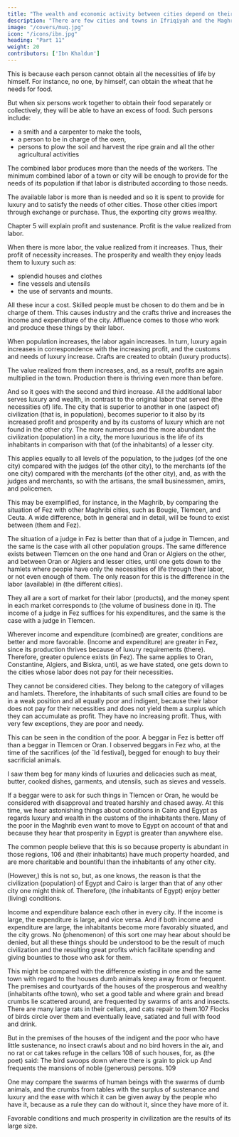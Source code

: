 ```yaml
---
title: "The wealth and economic activity between cities depend on their population size"
description: "There are few cities and towns in Ifriqiyah and the Maghrib"
image: "/covers/muq.jpg"
icon: "/icons/ibn.jpg"
heading: "Part 11"
weight: 20
contributors: ['Ibn Khaldun']
---
```





This is because each person cannot obtain all the necessities of life by himself. <!-- All human beings must co-operate to that end in their civilization. 102 But what is obtained through the co-operation of a group of human beings satisfies the need of a number many times greater (than themselves).  --> For instance, no one, by himself, can obtain the wheat that he needs for food.
 
But when six persons work together to obtain their food separately or collectively, they will be able to have an excess of food. Such persons include:
- a smith and a carpenter to make the tools, 
- a person to be in charge of the oxen,
- persons to plow the soil and harvest the ripe grain and all the other agricultural activities
 
 <!-- and thus obtain through their labor a certain amount of food, that amount will be food for a number of people many times their own. -->

The combined labor produces more than the needs of the workers. <!-- If the labor of the inhabitants of a town or city is  in accordance with the necessities and needs of those inhabitants,  --> The minimum combined labor of a town or city will be enough to provide for the needs of its population if that labor is distributed according to those needs. 


The available labor is more than is needed and so it is spent to provide for luxury and to satisfy the needs of other cities. Those other cities import <!-- the things they need from people who have a surplus --> through exchange or purchase.  Thus, the exporting city <!-- (people who have a surplus) get a good deal of --> grows wealthy. 


Chapter 5 will explain profit and sustenance. Profit is the value realized from labor. 

When there is more labor, the value realized from it increases. Thus, their profit of necessity increases. The prosperity and wealth they enjoy leads them to luxury such as:
- splendid houses and clothes
- fine vessels and utensils
- the use of servants and mounts. 

All these incur a cost. <!--  require their price [?], 105 and --> Skilled people must be chosen to do them and be in charge of them. This causes industry and the crafts thrive and increases the income and expenditure of the city. Affluence comes to those who work and produce these things by their labor.

When <!-- civilization --> population increases, the <!-- (available) --> labor again increases. In turn, luxury again increases in correspondence with the increasing profit, and the customs and needs of luxury increase. Crafts are created to obtain (luxury products). 

The value realized from them increases, and, as a result, profits are again multiplied in the town. Production there is thriving even more than before.

And so it goes with the second and third increase. All the additional labor serves luxury and wealth, in contrast to the original labor that served (the necessities of) life. The city that is superior to another in one (aspect of) civilization (that is, in population), becomes superior to it also by its increased profit and prosperity and by its customs of luxury which are not found in the other city. The more numerous and the more abundant the civilization (population) in a city, the more luxurious is the life of its inhabitants in comparison with that (of the inhabitants) of a lesser city.

This applies equally to all levels of the population, to the judges (of the one city) compared with the judges (of the other city), to the merchants (of the one city) compared with the merchants (of the other city), and, as with the judges and
merchants, so with the artisans, the small businessmen, amirs, and policemen.

This may be exemplified, for instance, in the Maghrib, by comparing the situation of Fez with other Maghribi cities, such as Bougie, Tlemcen, and Ceuta. A wide difference, both in general and in detail, will be found to exist between (them and Fez). 
 
The situation of a judge in Fez is better than that of a judge in Tlemcen, and the same is the case with all other population groups. The same difference exists between Tlemcen on the one hand and Oran or Algiers on the other, and between
Oran or Algiers and lesser cities, until one gets down to the hamlets where people have only the necessities of life through their labor, or not even enough of them. The only reason for this is the difference in the labor (available) in (the different cities). 

They all are a sort of market for their labor (products), and the money spent in each market corresponds to (the volume of business done in it). The income of a judge in Fez suffices for his expenditures, and the same is the case with a judge in Tlemcen. 

Wherever income and expenditure (combined) are greater, conditions are better and more favorable. (Income and expenditure) are greater in Fez, since its production thrives because of luxury requirements (there). Therefore, greater opulence exists (in Fez). The same applies to Oran, Constantine, Algiers, and Biskra, until, as we have stated, one gets down to the cities whose labor does not pay for their necessities. 

They cannot be considered cities. They belong to the category of villages and hamlets. Therefore, the inhabitants of such small cities are found to be in a weak position and all equally poor and indigent, because their labor does not pay for their necessities and does not yield them a surplus which they can accumulate as profit. They have no increasing profit. Thus, with very few exceptions, they are poor and needy.

This can be seen in the condition of the poor. A beggar in Fez is better off than a beggar in Tlemcen or Oran. I observed beggars in Fez who, at the time of the sacrifices (of the `Id festival), begged for enough to buy their sacrificial animals.


I saw them beg for many kinds of luxuries and delicacies such as meat, butter, cooked dishes, garments, and utensils, such as sieves and vessels. 

If a beggar were to ask for such things in Tlemcen or Oran, he would be considered with disapproval and treated harshly and chased away. At this time, we hear astonishing things about conditions in Cairo and Egypt as regards luxury and wealth in the customs of the inhabitants there. Many of the poor in the Maghrib even want to move to Egypt on account of that and because they hear that prosperity in Egypt is greater than anywhere else. 

The common people believe that this is so because property is abundant in those regions, 106 and (their inhabitants) have much property hoarded, and are more charitable and bountiful than the inhabitants of any other city. 

(However,) this is not so, but, as one knows, the reason is that the civilization (population) of Egypt and Cairo is larger than that of any other city one might think of. Therefore, (the inhabitants of Egypt) enjoy better (living) conditions.

Income and expenditure balance each other in every city. If the income is large, the expenditure is large, and vice versa. And if both income and expenditure are large, the inhabitants become more favorably situated, and the city grows.
No (phenomenon) of this sort one may hear about should be denied, but all these things should be understood to be the result of much civilization and the resulting great profits which facilitate spending and giving bounties to those who ask for them. 

This might be compared with the difference existing in one and the same town with regard to the houses dumb animals keep away from or frequent. The premises and courtyards of the houses of the prosperous and wealthy (inhabitants ofthe town), who set a good table and where grain and bread crumbs lie scattered around, are frequented by swarms of ants and insects. There are many large rats in their cellars, and cats repair to them.107 Flocks of birds circle over them and eventually leave, satiated and full with food and drink. 

But in the premises of the houses of the indigent and the poor who have little sustenance, no insect crawls about and no bird hovers in the air, and no rat or cat takes refuge in the cellars 108 of such houses, for, as (the poet) said: The bird swoops down where there is grain to pick up And frequents the mansions of noble (generous) persons. 109 

<!-- God's secret (plan) in this respect should be scrutinized.  -->

One may compare the swarms of human beings with the swarms of dumb animals, and the crumbs from tables with the surplus of sustenance and luxury and the ease with which it can be given away by the people who have it, because as a rule they can do without it, since they have more of it. 

Favorable conditions and much prosperity in civilization are the results of its large size.
